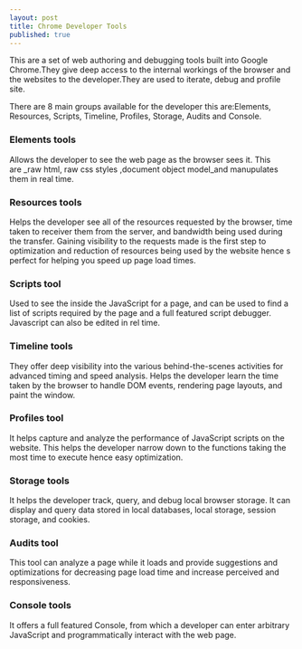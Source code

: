 ```yaml
---
layout: post
title: Chrome Developer Tools
published: true
---
```

This are a set of web authoring and debugging tools built into Google Chrome.They give deep access to the internal workings of the browser and the websites to the developer.They are used to iterate, debug and profile site.

There are 8 main groups available for the developer this are:Elements, Resources, Scripts, Timeline, Profiles, Storage, Audits and Console.

### [](https://github.com/ron93/ron93.github.io/blob/master/_posts/2016-6-7-chromedevtools.md#elements-tools)Elements tools

Allows the developer to see the web page as the browser sees it. This are _raw html, raw css styles ,document object model_and manupulates them in real time.

### [](https://github.com/ron93/ron93.github.io/blob/master/_posts/2016-6-7-chromedevtools.md#resources-tools)Resources tools

Helps the developer see all of the resources requested by the browser, time taken to receiver them from the server, and bandwidth being used during the transfer. Gaining visibility to the requests made is the first step to optimization and reduction of resources being used by the website hence s perfect for helping you speed up page load times.

### [](https://github.com/ron93/ron93.github.io/blob/master/_posts/2016-6-7-chromedevtools.md#scripts-tool)Scripts tool

Used to see the inside the JavaScript for a page, and can be used to find a list of scripts required by the page and a full featured script debugger. Javascript can also be edited in rel time.

### [](https://github.com/ron93/ron93.github.io/blob/master/_posts/2016-6-7-chromedevtools.md#timeline-tools)Timeline tools

They offer deep visibility into the various behind-the-scenes activities for advanced timing and speed analysis. Helps the developer learn the time taken by the browser to handle DOM events, rendering page layouts, and paint the window.

### [](https://github.com/ron93/ron93.github.io/blob/master/_posts/2016-6-7-chromedevtools.md#profiles-tool)Profiles tool

It helps capture and analyze the performance of JavaScript scripts on the website. This helps the developer narrow down to the functions taking the most time to execute hence easy optimization.

### [](https://github.com/ron93/ron93.github.io/blob/master/_posts/2016-6-7-chromedevtools.md#storage-tools)Storage tools

It helps the developer track, query, and debug local browser storage. It can display and query data stored in local databases, local storage, session storage, and cookies.

### [](https://github.com/ron93/ron93.github.io/blob/master/_posts/2016-6-7-chromedevtools.md#audits-tool)Audits tool

This tool can analyze a page while it loads and provide suggestions and optimizations for decreasing page load time and increase perceived and responsiveness.

### [](https://github.com/ron93/ron93.github.io/blob/master/_posts/2016-6-7-chromedevtools.md#console-tools)Console tools

It offers a full featured Console, from which a developer can enter arbitrary JavaScript and programmatically interact with the web page.




